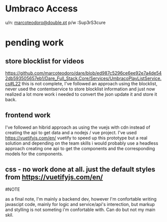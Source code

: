 # Umbraco Access
u/n: marcoteodoro@double.pt
p/w :Sup3rS3cure

# pending work
## store blocklist for videos
https://github.com/marcoteodoro/dare/blob/ed987c5296ce6ee92e7a4de542db593505657eb1/Dare_Full_Stack.Core/Services/UmbracoPlayListService.cs#L22
this is not complete, I've followed an approach using the blocklist, never used the contentservice to store blocklist information and just now realized a lot more work i needed
to convert the json update it and store it back.

## frontend work
I've followed an hibrid approach as using the vuejs with cdn instead of creating the api to get data and a nodejs / vue project. I've used https://vuetifyjs.com/en/ vuetify 
to speed up this prototype but a real solution and depending on the team skills i would probably use a headless approach creating one api to get the components and the corresponding models for the components.

## css - no work done at all. just the default styles from https://vuetifyjs.com/en/

#NOTE

as a final note, I'm mainly a backend dev, however I'm confortable writing javascipt code, mainly for logic and service/api's interection, but markup and stylling is not someting i'm confortable with. Can do but not my main skil.


